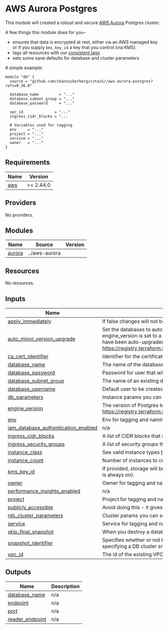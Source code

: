 # AWS Aurora Postgres

This module will created a robust and secure [AWS Aurora](https://aws.amazon.com/rds/aurora/) Postgres cluster.

A few things this module does for you–

* ensures that data is encrypted at rest, either via an AWS managed key or if you supply `kms_key_id` a key that you control (via KMS).
* tags all resources with our [consistent tags](../README.md#Consistent%20Tagging)
* sets some sane defaults for database and cluster parameters

A simple example:

```hcl
module "db" {
  source = "github.com/chanzuckerberg/cztack//aws-aurora-postgres?ref=v0.36.0"

  database_name         = "..."
  database_subnet_group = "..."
  database_password     = "..."
  
  vpc_id              = "..."
  ingress_cidr_blocks = "...

  # Variables used for tagging
  env     = "..."
  project = "..."
  service = "..."
  owner   = "..."
}
```

<!-- START -->
## Requirements

| Name | Version |
|------|---------|
| <a name="requirement_aws"></a> [aws](#requirement\_aws) | >= 2.44.0 |

## Providers

No providers.

## Modules

| Name | Source | Version |
|------|--------|---------|
| <a name="module_aurora"></a> [aurora](#module\_aurora) | ../aws-aurora |  |

## Resources

No resources.

## Inputs

| Name | Description | Type | Default | Required |
|------|-------------|------|---------|:--------:|
| <a name="input_apply_immediately"></a> [apply\_immediately](#input\_apply\_immediately) | If false changes will not be applied until next maintenance window. | `string` | `false` | no |
| <a name="input_auto_minor_version_upgrade"></a> [auto\_minor\_version\_upgrade](#input\_auto\_minor\_version\_upgrade) | Set the databases to automatically upgrade minor versions. WARNING - if this is enabled, make sure engine\_version is set to a *prefix* rather that a specific version so that TF won't try to downgrade DB's that have been auto-upgraded. Docs: https://registry.terraform.io/providers/hashicorp/aws/latest/docs/resources/db_instance#engine_version | `bool` | `false` | no |
| <a name="input_ca_cert_identifier"></a> [ca\_cert\_identifier](#input\_ca\_cert\_identifier) | Identifier for the certificate authority. | `string` | `"rds-ca-2019"` | no |
| <a name="input_database_name"></a> [database\_name](#input\_database\_name) | The name of the database to be created in the cluster. | `string` | n/a | yes |
| <a name="input_database_password"></a> [database\_password](#input\_database\_password) | Password for user that will be created. | `string` | n/a | yes |
| <a name="input_database_subnet_group"></a> [database\_subnet\_group](#input\_database\_subnet\_group) | The name of an existing database subnet group to use. | `string` | n/a | yes |
| <a name="input_database_username"></a> [database\_username](#input\_database\_username) | Default user to be created. | `string` | n/a | yes |
| <a name="input_db_parameters"></a> [db\_parameters](#input\_db\_parameters) | Instance params you can set. [Doc](https://docs.aws.amazon.com/AmazonRDS/latest/AuroraUserGuide/AuroraPostgreSQL.Reference.html#AuroraPostgreSQL.Reference.Parameters.Instance) | `list(any)` | `[]` | no |
| <a name="input_engine_version"></a> [engine\_version](#input\_engine\_version) | The version of Postgres to use. This should be a *prefix* if auto version upgrades are enabled. (Docs: https://registry.terraform.io/providers/hashicorp/aws/latest/docs/resources/db_instance#engine_version) | `string` | `"10"` | no |
| <a name="input_env"></a> [env](#input\_env) | Env for tagging and naming. See [doc](../README.md#consistent-tagging). | `string` | n/a | yes |
| <a name="input_iam_database_authentication_enabled"></a> [iam\_database\_authentication\_enabled](#input\_iam\_database\_authentication\_enabled) | n/a | `string` | `false` | no |
| <a name="input_ingress_cidr_blocks"></a> [ingress\_cidr\_blocks](#input\_ingress\_cidr\_blocks) | A list of CIDR blocks that should be allowed to communicate with this Aurora cluster. | `list(string)` | `[]` | no |
| <a name="input_ingress_security_groups"></a> [ingress\_security\_groups](#input\_ingress\_security\_groups) | A list of security groups that should be allowed to communicate with this Aurora cluster. | `list(string)` | `[]` | no |
| <a name="input_instance_class"></a> [instance\_class](#input\_instance\_class) | See valid instance types [here](https://docs.aws.amazon.com/AmazonRDS/latest/AuroraUserGuide/AuroraPostgreSQL.Managing.html) | `string` | `"db.r4.large"` | no |
| <a name="input_instance_count"></a> [instance\_count](#input\_instance\_count) | Number of instances to create in this cluster. | `string` | `1` | no |
| <a name="input_kms_key_id"></a> [kms\_key\_id](#input\_kms\_key\_id) | If provided, storage will be encrypted with this key, otherwise an AWS-managed key is used. (Encryption is always on). | `string` | `""` | no |
| <a name="input_owner"></a> [owner](#input\_owner) | Owner for tagging and naming. See [doc](../README.md#consistent-tagging). | `string` | n/a | yes |
| <a name="input_performance_insights_enabled"></a> [performance\_insights\_enabled](#input\_performance\_insights\_enabled) | n/a | `string` | `false` | no |
| <a name="input_project"></a> [project](#input\_project) | Project for tagging and naming. See [doc](../README.md#consistent-tagging) | `string` | n/a | yes |
| <a name="input_publicly_accessible"></a> [publicly\_accessible](#input\_publicly\_accessible) | Avoid doing this - it gives access to the open internet. | `string` | `false` | no |
| <a name="input_rds_cluster_parameters"></a> [rds\_cluster\_parameters](#input\_rds\_cluster\_parameters) | Cluster params you can set. [Doc](https://docs.aws.amazon.com/AmazonRDS/latest/AuroraUserGuide/AuroraPostgreSQL.Reference.html#AuroraPostgreSQL.Reference.Parameters.Cluster) | `list(any)` | `[]` | no |
| <a name="input_service"></a> [service](#input\_service) | Service for tagging and naming. See [doc](../README.md#consistent-tagging). | `string` | n/a | yes |
| <a name="input_skip_final_snapshot"></a> [skip\_final\_snapshot](#input\_skip\_final\_snapshot) | When you destroy a database RDS will, by default, take snapshot. Set this to skip that step. | `string` | `false` | no |
| <a name="input_snapshot_identifier"></a> [snapshot\_identifier](#input\_snapshot\_identifier) | Specifies whether or not to create this cluster from a snapshot. You can use either the name or ARN when specifying a DB cluster snapshot, or the ARN when specifying a DB snapshot. | `string` | `null` | no |
| <a name="input_vpc_id"></a> [vpc\_id](#input\_vpc\_id) | The id of the existing VPC in which this cluster should be created. | `string` | n/a | yes |

## Outputs

| Name | Description |
|------|-------------|
| <a name="output_database_name"></a> [database\_name](#output\_database\_name) | n/a |
| <a name="output_endpoint"></a> [endpoint](#output\_endpoint) | n/a |
| <a name="output_port"></a> [port](#output\_port) | n/a |
| <a name="output_reader_endpoint"></a> [reader\_endpoint](#output\_reader\_endpoint) | n/a |
<!-- END -->
